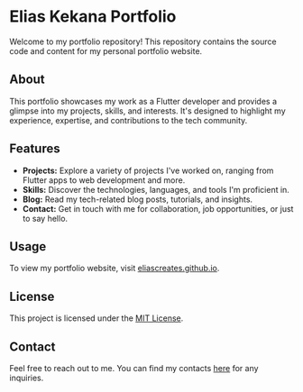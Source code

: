 # Elias Kekana Portfolio

Welcome to my portfolio repository! This repository contains the source code and content for my personal portfolio website.

## About

This portfolio showcases my work as a Flutter developer and provides a glimpse into my projects, skills, and interests. It's designed to highlight my experience, expertise, and contributions to the tech community.

## Features

- **Projects:** Explore a variety of projects I've worked on, ranging from Flutter apps to web development and more.
- **Skills:** Discover the technologies, languages, and tools I'm proficient in.
- **Blog:** Read my tech-related blog posts, tutorials, and insights.
- **Contact:** Get in touch with me for collaboration, job opportunities, or just to say hello.

## Usage

To view my portfolio website, visit [eliascreates.github.io](https://eliascreates.github.io).

## License

This project is licensed under the [MIT License](LICENSE).

## Contact

Feel free to reach out to me. You can find my contacts [here](https://eliascreates.github.io) for any inquiries.
